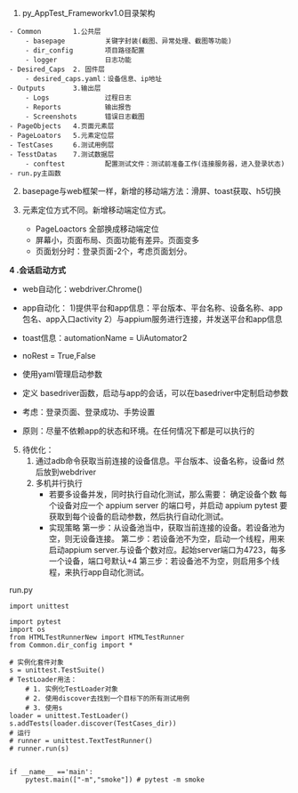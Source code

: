 1. py_AppTest_Frameworkv1.0目录架构
```
- Common        1.公共层
    - basepage          关键字封装(截图、异常处理、截图等功能)
    - dir_config        项目路径配置
    - logger            日志功能
- Desired_Caps  2. 固件层
    - desired_caps.yaml：设备信息、ip地址
- Outputs       3.输出层
    - Logs              过程日志
    - Reports           输出报告
    - Screenshots       错误日志截图
- PageObjects   4.页面元素层
- PageLoators   5.元素定位层
- TestCases     6.测试用例层
- TesstDatas    7.测试数据层
    - conftest          配置测试文件：测试前准备工作(连接服务器，进入登录状态)
- run.py主函数
```

2. basepage与web框架一样，新增的移动端方法：滑屏、toast获取、h5切换

3. 元素定位方式不同。新增移动端定位方式。
    - PageLoactors 全部换成移动端定位
    - 屏幕小，页面布局、页面功能有差异。页面变多
    - 页面划分时：登录页面-2个，考虑页面划分。
    
**4 .会话启动方式**
- web自动化：webdriver.Chrome()
- app自动化：
  1)提供平台和app信息：平台版本、平台名称、设备名称、app包名、app入口activity
  2）与appium服务进行连接，并发送平台和app信息
- toast信息：automationName = UiAutomator2
- noRest = True,False
 
- 使用yaml管理启动参数
- 定义 basedriver函数，启动与app的会话，可以在basedriver中定制启动参数

- 考虑：登录页面、登录成功、手势设置
- 原则：尽量不依赖app的状态和环境。在任何情况下都是可以执行的

5. 待优化：
    1. 通过adb命令获取当前连接的设备信息。平台版本、设备名称，设备id
        然后放到webdriver
    2. 多机并行执行 
        - 若要多设备并发，同时执行自动化测试，那么需要：
            确定设备个数
            每个设备对应一个 appium server 的端口号，并启动 appium
            pytest 要获取到每个设备的启动参数，然后执行自动化测试。  
        - 实现策略
            第一步：从设备池当中，获取当前连接的设备。若设备池为空，则无设备连接。
            第二步：若设备池不为空，启动一个线程，用来启动appium server.与设备个数对应。起始server端口为4723，每多一个设备，端口号默认+4
            第三步：若设备池不为空，则启用多个线程，来执行app自动化测试。
            
            
run.py
```
import unittest

import pytest
import os
from HTMLTestRunnerNew import HTMLTestRunner
from Common.dir_config import *

# 实例化套件对象
s = unittest.TestSuite()
# TestLoader用法：
    # 1. 实例化TestLoader对象
    # 2. 使用discover去找到一个目标下的所有测试用例
    # 3. 使用s
loader = unittest.TestLoader()
s.addTests(loader.discover(TestCases_dir))
# 运行
# runner = unittest.TextTestRunner()
# runner.run(s)


if __name__ =='main':
    pytest.main(["-m","smoke"]) # pytest -m smoke
```

